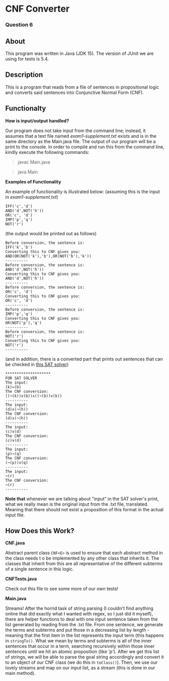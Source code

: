 # CNF Converter
### Question 6

## About
This program was written in Java (JDK 15). The version of JUnit we are using for tests is 5.4.

## Description
This is a program that reads from a file of sentences in propositional logic and converts said sentences into Conjunctive Normal Form (CNF).

## Functionalty
**How is input/output handled?**

Our program does not take input from the command line; instead, it assumes that a text file named *exam1-supplement.txt* exists and is in the same directory as the Main.java file. The output of our program will be a print to the console. In order to compile and run this from the command line, kindly execute the following commands:
> javac Main.java

> java Main

**Examples of Functionality**

An example of functionality is illustrated below:
(assuming this is the input in *exam1-supplement.txt*)
```
IFF('c','d')
AND('d',NOT('h'))
OR('c', 'd')
IMP('p','q')
NOT('r')
```
(the output would be printed out as follows)
```
Before conversion, the sentence is:
IFF('k','b')
Converting this to CNF gives you:
AND(OR(NOT('k'),'b'),OR(NOT('b'),'k'))
----------
Before conversion, the sentence is:
AND('d',NOT('h'))
Converting this to CNF gives you:
AND('d',NOT('h'))
----------
Before conversion, the sentence is:
OR('c', 'd')
Converting this to CNF gives you:
OR('c', 'd')
----------
Before conversion, the sentence is:
IMP('p','q')
Converting this to CNF gives you:
OR(NOT('p'),'q')
----------
Before conversion, the sentence is:
NOT('r')
Converting this to CNF gives you:
NOT('r')
----------
```
(and in addition, there is a converted part that prints out sentences that can be checked in [this SAT solver](https://www.erpelstolz.at/gateway/formular-uk-zentral.html))
```
********************
FOR SAT SOLVER
The input:
(k)↔(b)
The CNF conversion:
((¬(k))∨(b))∧((¬(b))∨(k))
----------
The input:
(d)∧(¬(h))
The CNF conversion:
(d)∧(¬(h))
----------
The input:
(c)∨(d)
The CNF conversion:
(c)∨(d)
----------
The input:
(p)→(q)
The CNF conversion:
(¬(p))∨(q)
----------
The input:
¬(r)
The CNF conversion:
¬(r)
----------
```
**Note that** whenever we are talking about "input" in the SAT solver's print, what we really mean is the original input from the .txt file, translated. Meaning that there should not exist a proposition of this format in the actual input file.


## How Does this Work?
**CNF.java**

Abstract parent class `CNF<E>` is used to ensure that each abstract method in the class needs t o be implemented by any other class that inherits it. The classes that inherit from this are all representative of the different subterms of a single sentence in this logic. 

**CNFTests.java**

Check out this file to see some more of our own tests!

**Main.java**

Streams! After the horrid task of string parsing (I couldn't find anything online that did exactly what I wanted with regex, so I just did it myself), there are helper functions to deal with one input sentence taken from the list generated by reading from the .txt file. From one sentence, we generate the terms and subterms and put those in a decreasing list by length - meaning that the first item in the list represents the input term (this happens in `stringTo()`. What we mean by terms and subterms is all of the inner sentences that occur in a term, searching recursively within those inner sentences until we hit an atomic proposition (like *'p'*). After we get this list of strings, we will be able to parse the goal string accordingly and convert it to an object of our CNF class (we do this in `toClass()`). Then, we use our lovely streams and map on our input list, as a stream (this is done in our main method).











